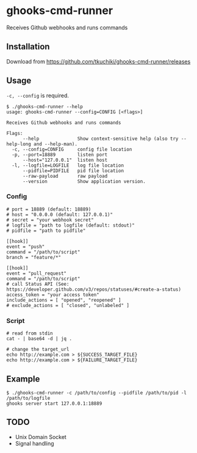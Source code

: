 # ghooks-cmd-runner
Receives Github webhooks and runs commands

## Installation

Download from https://github.com/tkuchiki/ghooks-cmd-runner/releases

## Usage

`-c, --config` is required.

```shell
$ ./ghooks-cmd-runner --help
usage: ghooks-cmd-runner --config=CONFIG [<flags>]

Receives Github webhooks and runs commands

Flags:
      --help              Show context-sensitive help (also try --help-long and --help-man).
  -c, --config=CONFIG     config file location
  -p, --port=18889        listen port
      --host="127.0.0.1"  listen host
  -l, --logfile=LOGFILE   log file location
      --pidfile=PIDFILE   pid file location
      --raw-payload       raw payload
      --version           Show application version.
```

### Config

```
# port = 18889 (default: 18889)
# host = "0.0.0.0 (default: 127.0.0.1)"
# secret = "your webhook secret"
# logfile = "path to logfile (default: stdout)"
# pidfile = "path to pidfile"

[[hook]]
event = "push"
command = "/path/to/script"
branch = "feature/*"

[[hook]]
event = "pull_request"
command = "/path/to/script"
# call Status API (See: https://developer.github.com/v3/repos/statuses/#create-a-status)
access_token = "your access token"
include_actions = [ "opened", "reopened" ]
# exclude_actions = [ "closed", "unlabeled" ]
```

### Script

```shell
# read from stdin
cat - | base64 -d | jq .
```

```shell
# change the target_url
echo http://example.com > ${SUCCESS_TARGET_FILE}
echo http://example.com > ${FAILURE_TARGET_FILE}
```

## Example

```shell
$ ./ghooks-cmd-runner -c /path/to/config --pidfile /path/to/pid -l /path/to/logfile
ghooks server start 127.0.0.1:18889
```

## TODO

- Unix Domain Socket
- Signal handling

